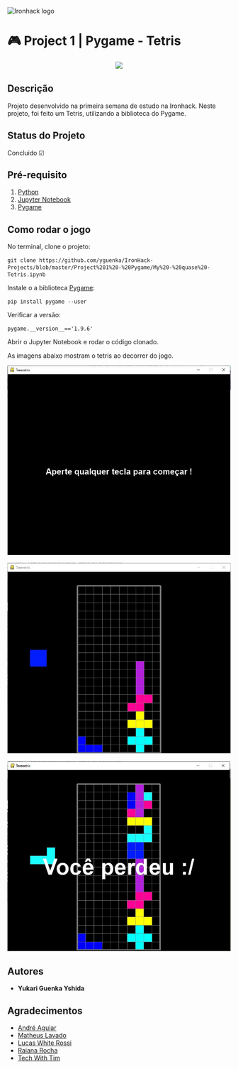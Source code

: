![Ironhack logo](https://i.imgur.com/1QgrNNw.png)

# 🎮 Project 1 | Pygame - Tetris 

<p align="center">
  <img src="https://media2.giphy.com/media/5Tndtit6LsZmE/giphy.gif?cid=ecf05e47255b2bc912749985ee5d2c11da71628b14b62c36&rid=giphy.gif">
</p>


## Descrição
Projeto desenvolvido na primeira semana de estudo na Ironhack. Neste projeto, foi feito um Tetris, utilizando a biblioteca do Pygame.

## Status do Projeto
Concluido ☑

## Pré-requisito
1. [Python](https://www.python.org/)
2. [Jupyter Notebook](https://jupyter.org/try)
3. [Pygame](https://www.pygame.org/wiki/GettingStarted)

## Como rodar o jogo
No terminal, clone o projeto:
```
git clone https://github.com/yguenka/IronHack-Projects/blob/master/Project%201%20-%20Pygame/My%20-%20quase%20-Tetris.ipynb
```

Instale o a biblioteca [Pygame](https://pypi.org/project/pygame/):

```
pip install pygame --user 
```

Verificar a versão:
```
pygame.__version__=='1.9.6'
```
Abrir o Jupyter Notebook e rodar o código clonado.

As imagens abaixo mostram o tetris ao decorrer do jogo.
<p align="center">
  <img src="Capturar1.JPG">
</p>

<p align="center">
  <img src="Capturar2.JPG">
</p>

<p align="center">
  <img src="Capturar3.JPG">
</p>


## Autores
+ **Yukari Guenka Yshida**

## Agradecimentos
+ [André Aguiar](https://github.com/aguiarandre)
+ [Matheus Lavado](https://github.com/matheuslavado)
+ [Lucas White Rossi](https://github.com/LucasWhiteRossi)
+ [Raiana Rocha](https://github.com/Rairocha)
+ [Tech With Tim](https://techwithtim.net/tutorials/game-development-with-python/tetris-pygame/tutorial-1/)
